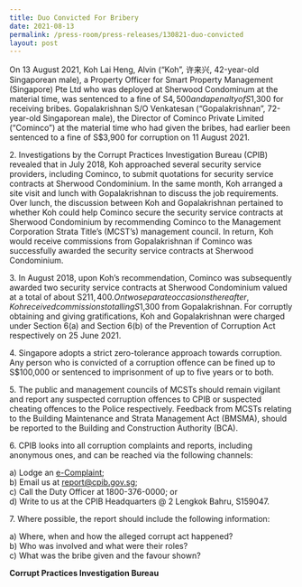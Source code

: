 ```yaml
---
title: Duo Convicted For Bribery
date: 2021-08-13
permalink: /press-room/press-releases/130821-duo-convicted
layout: post
---
```

On 13 August 2021, Koh Lai Heng, Alvin (“Koh”, 许来兴, 42-year-old Singaporean male), a Property Officer for Smart Property Management (Singapore) Pte Ltd who was deployed at Sherwood Condominum at the material time, was sentenced to a fine of S$4,500 and a penalty of S$1,300 for receiving bribes. Gopalakrishnan S/O Venkatesan (“Gopalakrishnan”, 72-year-old Singaporean male), the Director of Cominco Private Limited (“Cominco”) at the material time who had given the bribes, had earlier been sentenced to a fine of S$3,900 for corruption on 11 August 2021.

2\. Investigations by the Corrupt Practices Investigation Bureau (CPIB) revealed that in July 2018, Koh approached several security service providers, including Cominco, to submit quotations for security service contracts at Sherwood Condominium. In the same month, Koh arranged a site visit and lunch with Gopalakrishnan to discuss the job requirements. Over lunch, the discussion between Koh and Gopalakrishnan pertained to whether Koh could help Cominco secure the security service contracts at Sherwood Condominium by recommending Cominco to the Management Corporation Strata Title’s (MCST’s) management council. In return, Koh would receive commissions from Gopalakrishnan if Cominco was successfully awarded the security service contracts at Sherwood Condominium. 

3\. In August 2018, upon Koh’s recommendation, Cominco was subsequently awarded two security service contracts at Sherwood Condominium valued at a total of about S$211,400. On two separate occasions thereafter, Koh received commissions totalling S$1,300 from Gopalakrishnan. For corruptly obtaining and giving gratifications, Koh and Gopalakrishnan were charged under Section 6(a) and Section 6(b) of the Prevention of Corruption Act respectively on 25 June 2021. 

4\. Singapore adopts a strict zero-tolerance approach towards corruption. Any person who is convicted of a corruption offence can be fined up to S$100,000 or sentenced to imprisonment of up to five years or to both. 

5\. The public and management councils of MCSTs should remain vigilant and report any suspected corruption offences to CPIB or suspected cheating offences to the Police respectively. Feedback from MCSTs relating to the Building Maintenance and Strata Management Act (BMSMA), should be reported to the Building and Construction Authority (BCA).

6\. CPIB looks into all corruption complaints and reports, including anonymous ones, and can be reached via the following channels:

a) Lodge an [e-Complaint](/e-services/e-complaint-for-corrupt-conduct);<br>
b) Email us at <a class="spamspan" href="mailto:report@cpib.gov.sg">report@cpib.gov.sg</a>;<br />
c) Call the Duty Officer at 1800-376-0000; or<br />
d) Write to us at the CPIB Headquarters @ 2 Lengkok Bahru, S159047.

7\.        Where possible, the report should include the following information:

a) Where, when and how the alleged corrupt act happened?<br />
b) Who was involved and what were their roles?<br />
c) What was the bribe given and the favour shown?

**Corrupt Practices Investigation Bureau**
